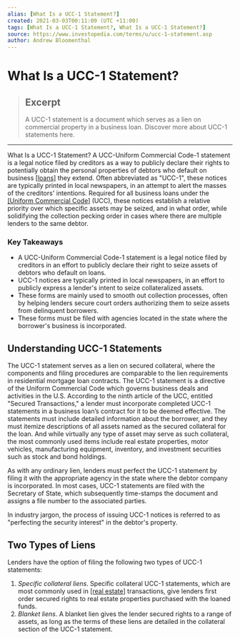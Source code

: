 ```yaml
---
alias: [What Is a UCC-1 Statement?]
created: 2021-03-03T00:11:09 (UTC +11:00)
tags: [What Is a UCC-1 Statement?, What Is a UCC-1 Statement?]
source: https://www.investopedia.com/terms/u/ucc-1-statement.asp
author: Andrew Bloomenthal
---
```


# What Is a UCC-1 Statement?

> ## Excerpt
> A UCC-1 statement is a document which serves as a lien on commercial property in a business loan. Discover more about UCC-1 statements here.

---

What Is a UCC-1 Statement?
A UCC-Uniform Commercial Code-1 statement is a legal notice filed by creditors as a way to publicly declare their rights to potentially obtain the personal properties of debtors who default on business [[loans]](https://www.investopedia.com/terms/l/loan.asp) they extend. Often abbreviated as "UCC-1", these notices are typically printed in local newspapers, in an attempt to alert the masses of the creditors' intentions. Required for all business loans under the [[Uniform Commercial Code]](https://www.investopedia.com/terms/u/uniform-commercial-code.asp) (UCC), these notices establish a relative priority over which specific assets may be seized, and in what order, while solidifying the collection pecking order in cases where there are multiple lenders to the same debtor.

### Key Takeaways

-   A UCC-Uniform Commercial Code-1 statement is a legal notice filed by creditors in an effort to publicly declare their right to seize assets of debtors who default on loans.
-   UCC-1 notices are typically printed in local newspapers, in an effort to publicly express a lender's intent to seize collateralized assets. 
-   These forms are mainly used to smooth out collection processes, often by helping lenders secure court orders authorizing them to seize assets from delinquent borrowers.
-   These forms must be filed with agencies located in the state where the borrower's business is incorporated.

## Understanding UCC-1 Statements

The UCC-1 statement serves as a lien on secured collateral, where the components and filing procedures are comparable to the lien requirements in residential mortgage loan contracts. The UCC-1 statement is a directive of the Uniform Commercial Code which governs business deals and activities in the U.S. According to the ninth article of the UCC, entitled "Secured Transactions," a lender must incorporate completed UCC-1 statements in a business loan’s contract for it to be deemed effective. The statements must include detailed information about the borrower, and they must itemize descriptions of all assets named as the secured collateral for the loan. And while virtually any type of asset may serve as such collateral, the most commonly used items include real estate properties, motor vehicles, manufacturing equipment, inventory, and investment securities such as stock and bond holdings.

As with any ordinary lien, lenders must perfect the UCC-1 statement by filing it with the appropriate agency in the state where the debtor company is incorporated. In most cases, UCC-1 statements are filed with the Secretary of State, which subsequently time-stamps the document and assigns a file number to the associated parties.

In industry jargon, the process of issuing UCC-1 notices is referred to as "perfecting the security interest" in the debtor's property.

## Two Types of Liens

Lenders have the option of filing the following two types of UCC-1 statements:

1.  _Specific collateral liens_. Specific collateral UCC-1 statements, which are most commonly used in [[real estate]](https://www.investopedia.com/terms/r/realestate.asp) transactions, give lenders first order secured rights to real estate properties purchased with the loaned funds.
2.  _Blanket liens_. A blanket lien gives the lender secured rights to a range of assets, as long as the terms of these liens are detailed in the collateral section of the UCC-1 statement.
